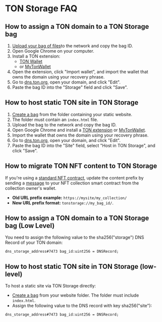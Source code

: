 # TON Storage FAQ

## How to assign a TON domain to a TON Storage bag 

1. [Upload your bag of files]((/v3/guidelines/web3/ton-storage/storage-daemon#creating-a-bag-of-files))to the network and copy the bag ID. 
2. Open Google Chrome on your computer. 
3. Install a TON extension:
   - [TON Wallet](https://chrome.google.com/webstore/detail/ton-wallet/nphplpgoakhhjchkkhmiggakijnkhfnd)
   - or [MyTonWallet](https://chrome.google.com/webstore/detail/mytonwallet/fldfpgipfncgndfolcbkdeeknbbbnhcc)
4. Open the extension, click "Import wallet", and import the wallet that owns the domain using your recovery phrase. 
5. Go to [dns.ton.org](https://dns.ton.org), open your domain, and click "Edit". 
6. Paste the bag ID into the "Storage" field and click "Save".

## How to host static TON site in TON Storage

1. [Create a bag](/v3/guidelines/web3/ton-storage/storage-daemon#creating-a-bag-of-files) from the folder containing your static website. 
2. The folder must contain an `index.html` file. 
3. Upload the bag to the network and copy the bag ID. 
4. Open Google Chrome and install a [TON extension](https://chrome.google.com/webstore/detail/ton-wallet/nphplpgoakhhjchkkhmiggakijnkhfnd) or [MyTonWallet](https://chrome.google.com/webstore/detail/mytonwallet/fldfpgipfncgndfolcbkdeeknbbbnhcc).  
5. Import the wallet that owns the domain using your recovery phrase. 
6. Go to [dns.ton.org](https://dns.ton.org), open your domain, and click "Edit". 
7. Paste the bag ID into the "Site" field, select "Host in TON Storage", and click "Save".

## How to migrate TON NFT content to TON Storage

If you're using a [standard NFT contract](https://github.com/ton-blockchain/token-contract/blob/main/nft/nft-collection-editable.fc), update the content prefix by sending a [message](https://github.com/ton-blockchain/token-contract/blob/2d411595a4f25fba43997a2e140a203c140c728a/nft/nft-collection-editable.fc#L132) to your NFT collection smart contract from the collection owner's wallet.

- **Old URL prefix example:** `https://mysite/my_collection/`
- **New URL prefix format:** `tonstorage://my_bag_id/`.


## How to assign a TON domain to a TON Storage bag (Low Level)

You need to assign the following value to the sha256("storage") DNS Record of your TON domain:
```
dns_storage_address#7473 bag_id:uint256 = DNSRecord;
```

## How to host static TON site in TON Storage (low-level)


To host a static site via TON Storage directly:
- [Create a bag](/v3/guidelines/web3/ton-storage/storage-daemon#creating-a-bag-of-files) from your website folder. The folder must include `index.html`. 
- Assign the following value to the DNS record with key sha256("site"):

```
dns_storage_address#7473 bag_id:uint256 = DNSRecord;
```

